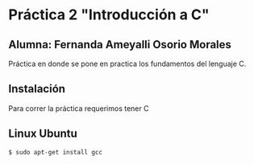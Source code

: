 # Práctica 2 "Introducción a C"
## Alumna: Fernanda Ameyalli Osorio Morales

Práctica en donde se pone en practica los fundamentos del lenguaje C.

## Instalación 
Para correr la práctica requerimos tener C
## Linux Ubuntu
```
$ sudo apt-get install gcc
```
